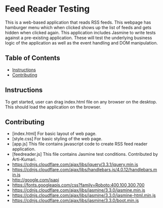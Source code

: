 # Feed Reader Testing

This is a web-based application that reads RSS feeds. This webpage has hamburger menu which when clicked shows up the list of feeds and gets hidden when clicked again.
This application includes Jasmine to write tests against a pre-existing application. These will test the underlying business logic of the application as well as the event handling and DOM manipulation.

## Table of Contents

* [Instructions](#instructions)
* [Contributing](#contributing)

## Instructions

To get started, user can drag index.html file on any browser on the desktop. This should load the application on the browser.

## Contributing

- [index.html] For basic layout of web page.
- [style.css] For basic styling of the web page.
- [app.js] This file contains javascript code to create RSS feed reader application.
- [feedreader.js] This file contains Jasmine test conditions. Contributed by Arti-Kumari.
- https://cdnjs.cloudflare.com/ajax/libs/jquery/3.3.1/jquery.min.js
- https://cdnjs.cloudflare.com/ajax/libs/handlebars.js/4.0.12/handlebars.min.js
- http://google.com/jsapi
- https://fonts.googleapis.com/css?family=Roboto:400,100,300,700
- https://cdnjs.cloudflare.com/ajax/libs/jasmine/3.3.0/jasmine.min.js
- https://cdnjs.cloudflare.com/ajax/libs/jasmine/3.3.0/jasmine-html.min.js
- https://cdnjs.cloudflare.com/ajax/libs/jasmine/3.3.0/boot.min.js
